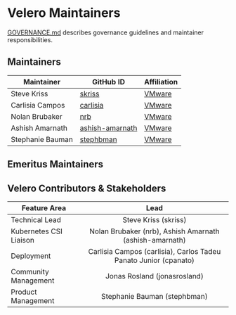 # Velero Maintainers

[GOVERNANCE.md](https://github.com/vmware-tanzu/velero/blob/master/GOVERNANCE.md) describes governance guidelines and maintainer responsibilities.

## Maintainers

| Maintainer | GitHub ID | Affiliation |
| --------------- | --------- | ----------- |
| Steve Kriss | [skriss](https://github.com/skriss) | [VMware](https://www.github.com/vmware/) |
| Carlisia Campos | [carlisia](https://github.com/carlisia) | [VMware](https://www.github.com/vmware/) |
| Nolan Brubaker | [nrb](https://github.com/nrb) | [VMware](https://www.github.com/vmware/) |
| Ashish Amarnath | [ashish-amarnath](https://github.com/ashish-amarnath) | [VMware](https://www.github.com/vmware/) |
| Stephanie Bauman | [stephbman](https://github.com/stephbman) | [VMware](https://www.github.com/vmware/) |

## Emeritus Maintainers

## Velero Contributors & Stakeholders

| Feature Area | Lead |
| ----------------------------- | :---------------------: |
| Technical Lead | Steve Kriss (skriss) |
| Kubernetes CSI Liaison | Nolan Brubaker (nrb), Ashish Amarnath (ashish-amarnath) |
| Deployment | Carlisia Campos (carlisia), Carlos Tadeu Panato Junior (cpanato) | 
| Community Management | Jonas Rosland (jonasrosland) |
| Product Management | Stephanie Bauman (stephbman) |
